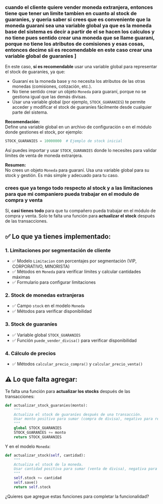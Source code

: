 ### cuando el cliente quiere vender moneda extranjera, entonces tiene que tener un limite tambien en cuanto al stock de guaranies, y queria saber si crees que es conveniente que la moneda guarani sea una variable global ya que es la moneda base del sistema es decir a partir de el se hacen los calculos y no tiene pues sentido crear una moneda que se llame guarani, porque no tiene los atributos de comisiones y esas cosas, entonces decime sii es recomendable en este caso crear una variable global de guaranies  ]

En este caso, **sí es recomendable** usar una variable global para representar el stock de guaraníes, ya que:

- Guaraní es la moneda base y no necesita los atributos de las otras monedas (comisiones, cotización, etc.).
- No tiene sentido crear un objeto `Moneda` para guaraní, porque no se gestiona igual que las demás divisas.
- Usar una variable global (por ejemplo, `STOCK_GUARANIES`) te permite acceder y modificar el stock de guaraníes fácilmente desde cualquier parte del sistema.

**Recomendación:**  
Define una variable global en un archivo de configuración o en el módulo donde gestiones el stock, por ejemplo:

````python
STOCK_GUARANIES = 10000000  # Ejemplo de stock inicial
````

Así puedes importar y usar `STOCK_GUARANIES` donde lo necesites para validar límites de venta de moneda extranjera.

**Resumen:**  
No crees un objeto `Moneda` para guaraní. Usa una variable global para su stock y gestión. Es más simple y adecuado para tu caso.


### crees que ya tengo todo respecto al stock y a las limitaciones para que mi companiero pueda trabajar en el modulo de compra y venta

Sí, **casi tienes todo** para que tu compañero pueda trabajar en el módulo de compra y venta. Solo te falta una función para **actualizar el stock** después de las transacciones.

## ✅ **Lo que ya tienes implementado:**

### **1. Limitaciones por segmentación de cliente**
- ✅ Modelo `Limitacion` con porcentajes por segmentación (VIP, CORPORATIVO, MINORISTA)
- ✅ Métodos en `Moneda` para verificar límites y calcular cantidades máximas
- ✅ Formulario para configurar limitaciones

### **2. Stock de monedas extranjeras**
- ✅ Campo `stock` en el modelo `Moneda`
- ✅ Métodos para verificar disponibilidad

### **3. Stock de guaraníes**
- ✅ Variable global `STOCK_GUARANIES`
- ✅ Función `puede_vender_divisa()` para verificar disponibilidad

### **4. Cálculo de precios**
- ✅ Métodos `calcular_precio_compra()` y `calcular_precio_venta()`

## ⚠️ **Lo que falta agregar:**

Te falta una función para **actualizar los stocks** después de las transacciones:

````python
def actualizar_stock_guaranies(monto):
    """
    Actualiza el stock de guaraníes después de una transacción.
    Usar monto positivo para sumar (compra de divisa), negativo para restar (venta de divisa).
    """
    global STOCK_GUARANIES
    STOCK_GUARANIES += monto
    return STOCK_GUARANIES
````

Y en el modelo `Moneda`:

````python
def actualizar_stock(self, cantidad):
    """
    Actualiza el stock de la moneda.
    Usar cantidad positiva para sumar (venta de divisa), negativa para restar (compra de divisa).
    """
    self.stock += cantidad
    self.save()
    return self.stock
````

¿Quieres que agregue estas funciones para completar la funcionalidad?